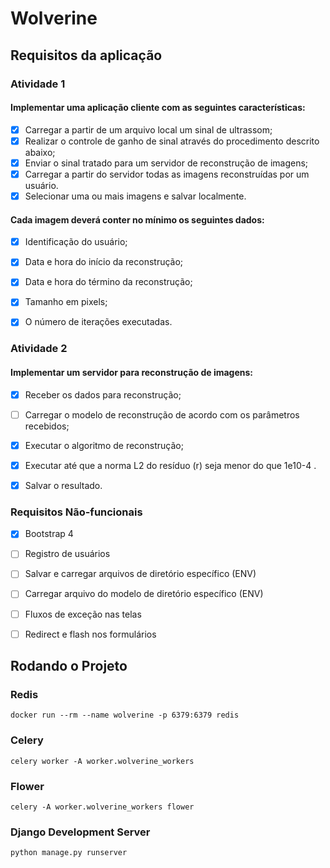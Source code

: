 # Wolverine

## Requisitos da aplicação

### Atividade 1

#### Implementar uma aplicação cliente com as seguintes características:

- [x] Carregar a partir de um arquivo local um sinal de ultrassom;
- [x] Realizar o controle de ganho de sinal através do procedimento descrito abaixo;
- [x] Enviar o sinal tratado para um servidor de reconstrução de imagens;
- [x] Carregar a partir do servidor todas as imagens reconstruídas por um usuário.
- [x] Selecionar uma ou mais imagens e salvar localmente.

#### Cada imagem deverá conter no mínimo os seguintes dados:

- [x] Identificação do usuário;
- [x] Data e hora do início da reconstrução;
- [x] Data e hora do término da reconstrução;
- [x] Tamanho em pixels;
- [x] O número de iterações executadas.


### Atividade 2

#### Implementar um servidor para reconstrução de imagens:

- [x] Receber os dados para reconstrução;
- [ ] Carregar o modelo de reconstrução de acordo com os parâmetros recebidos;
- [x] Executar o algoritmo de reconstrução;
- [x] Executar até que a norma L2 do resíduo (r) seja menor do que 1e10-4 .
- [x] Salvar o resultado.


### Requisitos Não-funcionais

- [x] Bootstrap 4
- [ ] Registro de usuários
- [ ] Salvar e carregar arquivos de diretório específico (ENV)
- [ ] Carregar arquivo do modelo de diretório específico (ENV)
- [ ] Fluxos de exceção nas telas
- [ ] Redirect e flash nos formulários


## Rodando o Projeto

### Redis
```
docker run --rm --name wolverine -p 6379:6379 redis
```

### Celery
```
celery worker -A worker.wolverine_workers
```

### Flower
```
celery -A worker.wolverine_workers flower
```

### Django Development Server
```
python manage.py runserver
```
